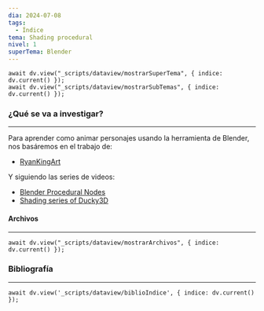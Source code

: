 ```yaml
---
dia: 2024-07-08
tags:
  - Índice
tema: Shading procedural
nivel: 1
superTema: Blender
---
```

```dataviewjs
await dv.view("_scripts/dataview/mostrarSuperTema", { indice: dv.current() });
await dv.view("_scripts/dataview/mostrarSubTemas", { indice: dv.current() });
```
### ¿Qué se va a investigar?
---
Para aprender como animar personajes usando la herramienta de Blender, nos basáremos en el trabajo de:
* [RyanKingArt](https://www.youtube.com/@RyanKingArt)

Y siguiendo las series de videos:
* [Blender Procedural Nodes](https://youtu.be/O3gLBhC353Y?si=RJoWg3tKUzVtm3qx)
* [Shading series of Ducky3D](https://youtube.com/playlist?list=PLNShHVjao84dtGx6VxFhkeSDPX1gt4NuS&si=FIgNOiZ4jnpOfPF2)


#### Archivos
---
```dataviewjs
await dv.view("_scripts/dataview/mostrarArchivos", { indice: dv.current() });
```


### Bibliografía
---
```dataviewjs
await dv.view('_scripts/dataview/biblioIndice', { indice: dv.current() });
```